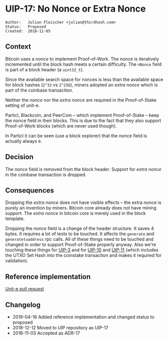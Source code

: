 # UIP-17: No Nonce or Extra Nonce

```
Author:   Julian Fleischer <julian@thirdhash.com>
Status:   Proposed
Created:  2018-11-05
```

## Context

Bitcoin uses a _nonce_ to implement Proof-of-Work. The nonce is iteratively incremented until
the block hash meets a certain difficulty. The `nNonce` field is part of a block header (a
`uint32_t`).

Since the available search space for nonces is less than the available space for block hashes
(`2^32` vs `2^256`), miners adopted an _extra nonce_ which is part of the coinbase transaction.

Neither the _nonce_ nor the _extra nonce_ are required in the Proof-of-Stake setting of unit-e.

Particl, Blackcoin, and PeerCoin – which implement Proof-of-Stake – keep the nonce field in
their blocks. This is due to the fact that they also support Proof-of-Work blocks (which are
never used though).

In Particl it can be seen (use a block explorer) that the nonce field is actually always `0`.

## Decision

The _nonce_ field is removed from the block header. Support for _extra nonce_ in the coinbase
transaction is dropped.

## Consequences

Dropping the _extra nonce_ does not have visible effects – the extra nonce is purely an invention
by miners. Bitcoin core already does not have mining support. The _extra nonce_ in bitcoin core
is merely used in the block template.

Dropping the _nonce_ field is a change of the header structure. It saves 4 bytes. It requires
a lot of tests to be touched. It affects the `generate` and `generatetoaddress` rpc calls.
All of these things need to be touched and changed in order to support Proof-of-Stake properly
anyway. Also we're touching these things for [UIP-3](https://github.com/dtr-org/uips/blob/master/UIP-0003.md)
and for [UIP-10](https://github.com/dtr-org/uips/blob/master/UIP-0010.md) and [UIP-11](https://github.com/dtr-org/uips/blob/master/UIP-0011.md) (which includes the UTXO Set Hash into the coinstake transaction
and makes it required for validation).

## Reference implementation

[Unit-e pull request](https://github.com/dtr-org/unit-e/pull/929)

## Changelog

* 2019-04-16 Added reference implementation and changed status to proposed
* 2018-12-12 Moved to UIP repository as UIP-17
* 2018-11-03 Accepted as ADR-17
